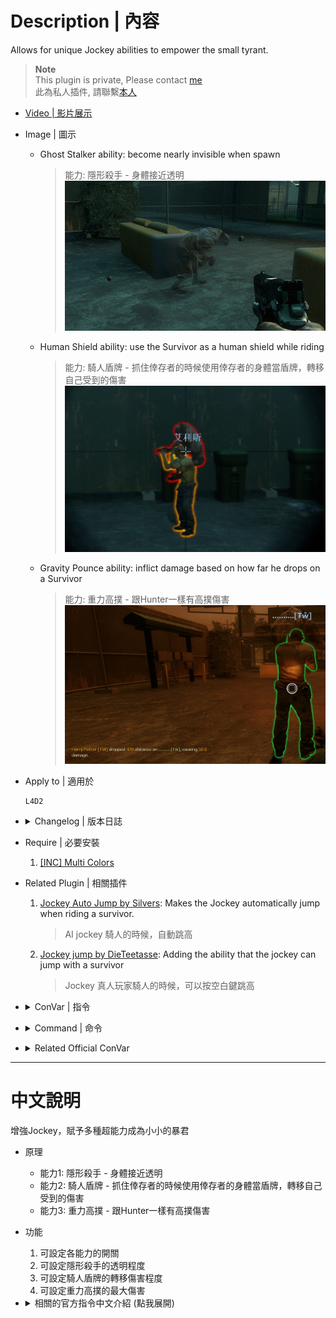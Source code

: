 # Description | 內容
Allows for unique Jockey abilities to empower the small tyrant.

> __Note__ <br/>
This plugin is private, Please contact [me](https://github.com/fbef0102/Game-Private_Plugin#私人插件列表-private-plugins-list)<br/>
此為私人插件, 請聯繫[本人](https://github.com/fbef0102/Game-Private_Plugin#私人插件列表-private-plugins-list)

* [Video | 影片展示](https://youtu.be/2lkefzNmEsk)

* Image | 圖示
	* Ghost Stalker ability: become nearly invisible when spawn
		> 能力: 隱形殺手 - 身體接近透明
		<br/>![l4d2_Sinister_Jockey_1](image/l4d2_Sinister_Jockey_1.jpg)
	* Human Shield ability: use the Survivor as a human shield while riding
		> 能力: 騎人盾牌 - 抓住倖存者的時候使用倖存者的身體當盾牌，轉移自己受到的傷害
		<br/>![l4d2_Sinister_Jockey_2](image/l4d2_Sinister_Jockey_2.jpg)
	* Gravity Pounce ability: inflict damage based on how far he drops on a Survivor
		> 能力: 重力高撲 - 跟Hunter一樣有高撲傷害
		<br/>![l4d2_Sinister_Jockey_3](image/l4d2_Sinister_Jockey_3.jpg)

* Apply to | 適用於
	```
	L4D2
	```

* <details><summary>Changelog | 版本日誌</summary>

	```php
	//Mortiegama @ 2014
	//HarryPotter @ 2022-2023
	```
	* v1.0h (2023-1-31)
		* Request by Shadow
		* Remake code, convert code to latest syntax
		* Fix warnings when compiling on SourceMod 1.11.
		* Delete "Bacterial Feet ability", "Marionette ability", "Rodeo Jump ability", they cause too many bugs.

	* v1.3
		* [Original Plugin by Mortiegama](https://forums.alliedmods.net/showthread.php?t=234267)
</details>

* Require | 必要安裝
	1. [[INC] Multi Colors](https://github.com/fbef0102/L4D1_2-Plugins/releases/tag/Multi-Colors)

* Related Plugin | 相關插件
	1. [Jockey Auto Jump by Silvers](https://forums.alliedmods.net/showthread.php?t=316613): Makes the Jockey automatically jump when riding a survivor.
		> AI jockey 騎人的時候，自動跳高
	2. [Jockey jump by DieTeetasse](https://forums.alliedmods.net/showthread.php?t=122213): Adding the ability that the jockey can jump with a survivor
		> Jockey 真人玩家騎人的時候，可以按空白鍵跳高

* <details><summary>ConVar | 指令</summary>

	* cfg/sourcemod/l4d2_Sinister_Jockey.cfg
		```php
		// Enables the Ghost Stalker ability, allowing the Jockey to become nearly invisible.
		l4d2_Sinister_Jockey_ghoststalker "1"

		// Modifies the opacity of the Jockey to become closer to invisible (0-255) (Def 20)
		l4d2_Sinister_Jockey_ghoststalkervisibility "100"

		// Enables the Gravity Pounce ability, the Jockey can inflict damage based on how far he drops on a Survivor. (Def 1)
		l4d2_Sinister_Jockey_gravitypounce "1"

		// Maximum amount of damage the Jockey can inflict while dropping (Should be Survivor health max). (Def 100)
		l4d2_Sinister_Jockey_gravitypouncecap "100"

		// Amount to multiply the damage dealt by the Jockey when dropping. (Def 1.0)
		l4d2_Sinister_Jockey_gravitypouncemultiplier "1.0"

		// Enables the Human Shield ability, the Jockey to use the Survivor as a human shield while riding. (Def 1)
		l4d2_Sinister_Jockey_humanshield "1"

		// Percent of damage the Jockey avoids using a Survivor as a shield. (Def 0.4)
		l4d2_Sinister_Jockey_humanshieldamount "0.7"

		// How much damage is inflicted to the Survivor being used as a Huamn Shield. (Def 2, 0=No damage)
		l4d2_Sinister_Jockey_humanshielddamage "2.0"
		```
</details>

* <details><summary>Command | 命令</summary>

	None
</details>

* <details><summary>Related Official ConVar</summary>

	* write down the follong cvars in cfg/server.cfg
		```php
		// Jockey Run Speed (default: 250, maximum: 450)
		z_jockey_speed 		"250"

		// Jockey Ridding Speed, speed = survivor speed * 0.8 (default: 0.8, maximum: 1.0)
		z_jockey_control_max "0.8"
		z_jockey_control_min "0.8"
		```
</details>

- - - -
# 中文說明
增強Jockey，賦予多種超能力成為小小的暴君

* 原理
	* 能力1: 隱形殺手 - 身體接近透明
	* 能力2: 騎人盾牌 - 抓住倖存者的時候使用倖存者的身體當盾牌，轉移自己受到的傷害
	* 能力3: 重力高撲 - 跟Hunter一樣有高撲傷害

* 功能
	1. 可設定各能力的開關
	2. 可設定隱形殺手的透明程度
	3. 可設定騎人盾牌的轉移傷害程度
	4. 可設定重力高撲的最大傷害

* <details><summary>相關的官方指令中文介紹 (點我展開)</summary>

	* 以下指令寫入文件 cfg/server.cfg，可自行調整
		```php
		// Jockey 移動速度 (預設: 250, 最大: 450)
		sm_cvar z_jockey_speed "250"

		// Jockey 騎人的速度調整, 速度為人類速度210 * 0.8, 因此數值1.0的時候, 騎人速度等同於人類速度210 
		// 預設: 0.8, 最大: 1.0
		sm_cvar z_jockey_control_max "0.8"
		sm_cvar z_jockey_control_min "0.8"
		```
</details>